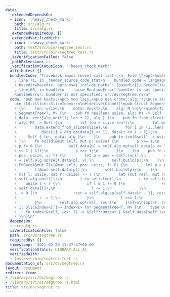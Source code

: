 ```yaml
---
data:
  _extendedDependsOn:
  - icon: ':heavy_check_mark:'
    path: src/alg.rs
    title: src/alg.rs
  _extendedRequiredBy: []
  _extendedVerifiedWith:
  - icon: ':heavy_check_mark:'
    path: test/src/bin/segtree_test.rs
    title: test/src/bin/segtree_test.rs
  _isVerificationFailed: false
  _pathExtension: rs
  _verificationStatusIcon: ':heavy_check_mark:'
  attributes: {}
  bundledCode: "Traceback (most recent call last):\n  File \"/opt/hostedtoolcache/Python/3.9.1/x64/lib/python3.9/site-packages/onlinejudge_verify/documentation/build.py\"\
    , line 71, in _render_source_code_stat\n    bundled_code = language.bundle(stat.path,\
    \ basedir=basedir, options={'include_paths': [basedir]}).decode()\n  File \"/opt/hostedtoolcache/Python/3.9.1/x64/lib/python3.9/site-packages/onlinejudge_verify/languages/user_defined.py\"\
    , line 68, in bundle\n    raise RuntimeError('bundler is not specified: {}'.format(path.as_posix()))\n\
    RuntimeError: bundler is not specified: src/ds/segtree.rs\n"
  code: "pub mod beats;\npub mod lazy;\npub use crate::alg::*;\nuse std::ops::Index;\n\
    use std::slice::SliceIndex;\n\n#[derive(Clone)]\npub struct SegmentTree<T, M>\
    \ {\n    len: usize,\n    data: Vec<T>,\n    alg: M,\n}\n\nimpl<T: Copy, M: Monoid<T>>\
    \ SegmentTree<T, M> {\n    pub fn new(len: usize, alg: M) -> Self { Self { len,\
    \ data: vec![alg.unit(); len * 2], alg } }\n    pub fn from_slice(slice: &[T],\
    \ alg: M) -> Self {\n        let len = slice.len();\n        let mut data = slice.to_vec();\n\
    \        data.extend_from_slice(slice);\n        for i in (1..len).rev() {\n \
    \           data[i] = alg.op(data[i << 1], data[i << 1 | 1]);\n        }\n   \
    \     Self { len, data, alg }\n    }\n    pub fn len(&self) -> usize { self.len\
    \ }\n    fn build(&mut self, mut p: usize) {\n        p >>= 1;\n        while\
    \ p != 0 {\n            self.data[p] = self.alg.op(self.data[p << 1], self.data[p\
    \ << 1 | 1]);\n            p >>= 1;\n        }\n    }\n    pub fn add(&mut self,\
    \ pos: usize, v: T) {\n        let p = pos + self.len();\n        self.data[p]\
    \ = self.alg.op(self.data[p], v);\n        self.build(p);\n    }\n    pub fn exec<F:\
    \ FnOnce(&mut T)>(&mut self, pos: usize, f: F) {\n        let p = pos + self.len();\n\
    \        f(&mut self.data[p]);\n        self.build(p);\n    }\n    pub fn ask(&self,\
    \ mut l: usize, mut r: usize) -> T {\n        let (mut resl, mut resr) = (self.alg.unit(),\
    \ self.alg.unit());\n        l += self.len();\n        r += self.len();\n    \
    \    while l < r {\n            if l & 1 != 0 {\n                resl = self.alg.op(resl,\
    \ self.data[l]);\n                l += 1;\n            }\n            if r & 1\
    \ != 0 {\n                resr = self.alg.op(self.data[r - 1], resr);\n      \
    \          r -= 1;\n            }\n            l >>= 1;\n            r >>= 1;\n\
    \        }\n        self.alg.op(resl, resr)\n    }\n}\n\nimpl<T: Copy, M: Monoid<T>,\
    \ I: SliceIndex<[T]>> Index<I> for SegmentTree<T, M> {\n    type Output = I::Output;\n\
    \    fn index(&self, idx: I) -> &Self::Output { &self.data[self.len()..][idx]\
    \ }\n}\n"
  dependsOn:
  - src/alg.rs
  isVerificationFile: false
  path: src/ds/segtree.rs
  requiredBy: []
  timestamp: '2021-02-20 13:37:47+09:00'
  verificationStatus: LIBRARY_ALL_AC
  verifiedWith:
  - test/src/bin/segtree_test.rs
documentation_of: src/ds/segtree.rs
layout: document
redirect_from:
- /library/src/ds/segtree.rs
- /library/src/ds/segtree.rs.html
title: src/ds/segtree.rs
---
```

